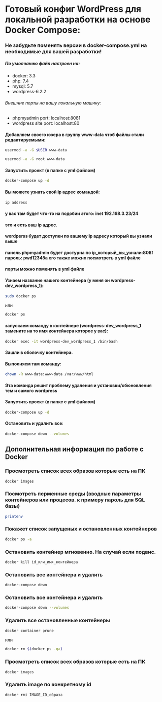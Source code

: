 # Готовый конфиг WordPress для локальной разработки на основе Docker Compose:

### Не забудьте поменять версии в docker-compose.yml на необходимые для вашей разработки!
##### По умолчанию файл настроен на:
* docker: 3.3
* php: 7.4
* mysql: 5.7
* wordpress-6.2.2
###### Внешние порты на вашу локальную машину:
* phpmyadmin port: localhost:8081
* wordpress site port: localhost:80

#### Добавляем своего юзера в группу www-data чтоб файлы стали редактируемыми:
```bash
usermod -a -G $USER www-data
```

```bash
usermod -a -G root www-data
```

#### Запустить проект (в папке с yml файлом)
```bash
docker-compose up -d
```

#### Вы можете узнать свой ip адрес командой:
```bash
ip address
```
#### у вас там будет что-то на подобии этого: inet 192.168.3.23/24
#### это и есть ваш ip адрес.
#### wordperss будет доступен по вашему ip адресу который вы узнали выше
#### панель phpmyadmin будет достурна по ip_который_вы_узнали:8081 пароль: pwd12345a его также можно посмотреть в yml файле
#### порты можно поменять в yml файле

#### Узнаем название нашего контейнера (у меня он wordpress-dev_wordpress_1):
```bash
sudo docker ps
```
или

```bash
docker ps
```

#### запускаем команду в контейнере (wordpress-dev_wordpress_1 замените на то имя контейнера которое у вас):
```bash
docker exec -it wordpress-dev_wordpress_1 /bin/bash
```

#### Зашли в оболочку контейнера.
#### Выполняем там команду:
```bash
chown -R www-data:www-data /var/www/html
```
#### Эта команда решит проблему удаления и установки/обюновления тем и самого wordpress

#### Запустить проект (в папке с yml файлом)
```bash
docker-compose up -d
```
#### Остановить и удалить все:
```bash
docker-compose down --volumes
```

## Дополнительная информация по работе с Docker

### Просмотреть список всех образов которые есть на ПК
```bash
docker images
```

### Посмотреть перменные среды (вводные параметры контейнеров или процесов. к примеру пароль для SQL базы)
```bash
printenv
```

### Покажет список запущеных и остановленных контейнеров
```bash
docker ps -a
```

### Остановить контейнер мгновенно. На случай если подвис.
```bash
docker kill id_или_имя_контейнера
```

### Остановить все контейнера и удалить
```bash
docker-compose down
```

### Остановить все контейнера и удалить
```bash
docker-compose down --volumes
```

### Удалить все остановленные контейнеры
```bash
docker container prune
```
или
```bash
docker rm $(docker ps -qa)
```

### Просмотреть список всех образов которые есть на ПК
```bash
docker images
```

### Удалить image по конкретному id
```bash
docker rmi IMAGE_ID_образа
```



